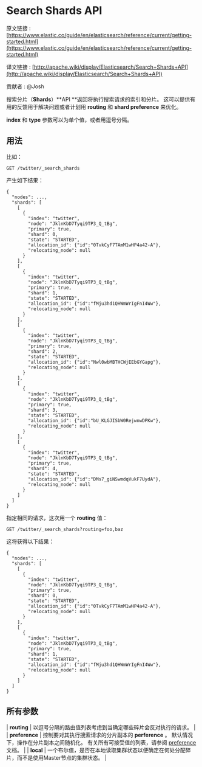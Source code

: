 # Search Shards API

原文链接 : [https://www.elastic.co/guide/en/elasticsearch/reference/current/getting-started.html](https://www.elastic.co/guide/en/elasticsearch/reference/current/getting-started.html)

译文链接 : [http://apache.wiki/display/Elasticsearch/Search+Shards+API](http://apache.wiki/display/Elasticsearch/Search+Shards+API)

贡献者 : @Josh

搜索分片（**Shards**）**API **返回将执行搜索请求的索引和分片。 这可以提供有用的反馈用于解决问题或者计划用 **routing** 和 **shard preference** 来优化。

**index** 和 **type** 参数可以为单个值，或者用逗号分隔。

## 用法

比如：

```
GET /twitter/_search_shards
```

产生如下结果：

```
{
  "nodes": ...,
  "shards": [
    [
      {
        "index": "twitter",
        "node": "JklnKbD7Tyqi9TP3_Q_tBg",
        "primary": true,
        "shard": 0,
        "state": "STARTED",
        "allocation_id": {"id":"0TvkCyF7TAmM1wHP4a42-A"},
        "relocating_node": null
      }
    ],
    [
      {
        "index": "twitter",
        "node": "JklnKbD7Tyqi9TP3_Q_tBg",
        "primary": true,
        "shard": 1,
        "state": "STARTED",
        "allocation_id": {"id":"fMju3hd1QHWmWrIgFnI4Ww"},
        "relocating_node": null
      }
    ],
    [
      {
        "index": "twitter",
        "node": "JklnKbD7Tyqi9TP3_Q_tBg",
        "primary": true,
        "shard": 2,
        "state": "STARTED",
        "allocation_id": {"id":"Nwl0wbMBTHCWjEEbGYGapg"},
        "relocating_node": null
      }
    ],
    [
      {
        "index": "twitter",
        "node": "JklnKbD7Tyqi9TP3_Q_tBg",
        "primary": true,
        "shard": 3,
        "state": "STARTED",
        "allocation_id": {"id":"bU_KLGJISbW0RejwnwDPKw"},
        "relocating_node": null
      }
    ],
    [
      {
        "index": "twitter",
        "node": "JklnKbD7Tyqi9TP3_Q_tBg",
        "primary": true,
        "shard": 4,
        "state": "STARTED",
        "allocation_id": {"id":"DMs7_giNSwmdqVukF7UydA"},
        "relocating_node": null
      }
    ]
  ]
}
```

指定相同的请求，这次用一个 **routing** 值：

```
GET /twitter/_search_shards?routing=foo,baz
```

这将获得以下结果：

```
{
  "nodes": ...,
  "shards": [
    [
      {
        "index": "twitter",
        "node": "JklnKbD7Tyqi9TP3_Q_tBg",
        "primary": true,
        "shard": 0,
        "state": "STARTED",
        "allocation_id": {"id":"0TvkCyF7TAmM1wHP4a42-A"},
        "relocating_node": null
      }
    ],
    [
      {
        "index": "twitter",
        "node": "JklnKbD7Tyqi9TP3_Q_tBg",
        "primary": true,
        "shard": 1,
        "state": "STARTED",
        "allocation_id": {"id":"fMju3hd1QHWmWrIgFnI4Ww"},
        "relocating_node": null
      }
    ]
  ]
}
```

## 所有参数

| **routing** | 以逗号分隔的路由值列表考虑到当确定哪些碎片会反对执行的请求。 |
| **preference** | 控制要对其执行搜索请求的分片副本的 **perference** 。 默认情况下，操作在分片副本之间随机化。 有关所有可接受值的列表，请参阅 [preference](https://www.elastic.co/guide/en/elasticsearch/reference/5.0/search-request-preference.html) 文档。 |
| **local** | 一个布尔值，是否在本地读取集群状态以便确定在何处分配碎片，而不是使用Master节点的集群状态。 |